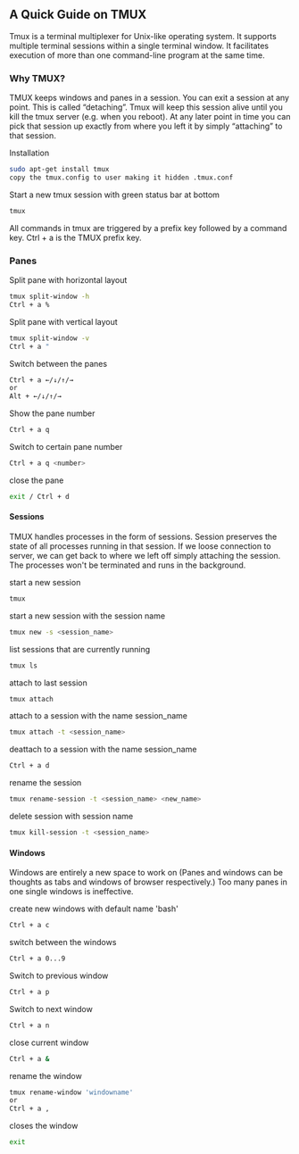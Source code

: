 ## A Quick Guide on TMUX


Tmux is a terminal multiplexer for Unix-like operating system. It supports multiple terminal sessions within a single terminal window.
It facilitates execution of more than one command-line program at the same time.

### Why TMUX?

TMUX keeps windows and panes in a session. You can exit a session at any point. This is called “detaching”. Tmux will keep this session alive until you kill the tmux server (e.g. when you reboot). At any later point in time you can pick that session up exactly from where you left it by simply “attaching” to that session.

Installation
```bash
sudo apt-get install tmux
copy the tmux.config to user making it hidden .tmux.conf
```

Start a new tmux session with green status bar at bottom
```bash
tmux
```

All commands in tmux are triggered by a prefix key followed by a command key.
Ctrl + a is the TMUX prefix key.



### Panes

Split pane with horizontal layout
```bash
tmux split-window -h
Ctrl + a %
```

Split pane with vertical layout
```bash
tmux split-window -v
Ctrl + a "
```

Switch between the panes
```bash
Ctrl + a ←/↓/↑/→
or 
Alt + ←/↓/↑/→
``` 

Show the pane number
```bash
Ctrl + a q
```

Switch to certain pane number
```bash
Ctrl + a q <number>
```

close the pane
```bash
exit / Ctrl + d
```

#### Sessions

TMUX handles processes in the form of sessions. 
Session preserves the state of all processes running in that session. If we loose connection to server, we can get back to where we left off simply attaching the session. The processes won't be terminated and runs in the background. 

start a new session
```bash
tmux
```

start a new session with the session name
```bash
tmux new -s <session_name>
```

list sessions that are currently running
```bash
tmux ls
```

attach to last session
```bash
tmux attach
```

attach to a session with the name session_name
```bash
tmux attach -t <session_name>
```
deattach to a session with the name session_name
```bash
Ctrl + a d
```

rename the session
```bash
tmux rename-session -t <session_name> <new_name>
```

delete session with session name
```bash
tmux kill-session -t <session_name>
```


#### Windows
Windows are entirely a new space to work on (Panes and windows can be thoughts as tabs and windows of browser respectively.) 
Too many panes in one single windows is ineffective.

create new windows with default name 'bash'
```bash
Ctrl + a c
```

switch between the windows
```bash
Ctrl + a 0...9
```

Switch to previous window
```bash
Ctrl + a p
```

Switch to next window
```bash
Ctrl + a n
```

close current window
```bash
Ctrl + a &
```

rename the window
```bash
tmux rename-window 'windowname'
or
Ctrl + a ,
```

closes the window
```bash
exit 
```
